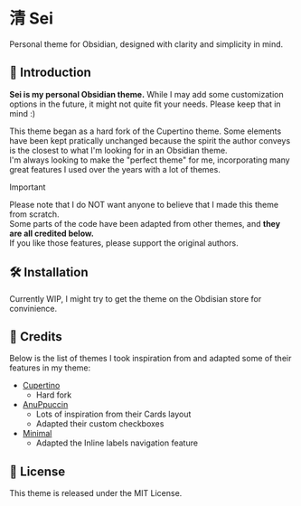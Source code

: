 # 清 Sei

Personal theme for Obsidian, designed with clarity and simplicity in mind.

## 📖 Introduction

**Sei is my personal Obsidian theme.** While I may add some customization options in the future, it might not quite fit your needs. Please keep that in mind :)

This theme began as a hard fork of the Cupertino theme.
Some elements have been kept pratically unchanged because the spirit the author conveys is the closest to what I'm looking for in an Obsidian theme.<br/>
I'm always looking to make the "perfect theme" for me, incorporating many great features I used over the years with a lot of themes.

> [!important]
> Please note that I do NOT want anyone to believe that I made this theme from scratch.<br/>
> Some parts of the code have been adapted from other themes, and **they are all credited below.**<br/>
> If you like those features, please support the original authors.

## 🛠️ Installation

Currently WIP, I might try to get the theme on the Obdisian store for convinience.

## 🙏 Credits

Below is the list of themes I took inspiration from and adapted some of their features in my theme:

- [Cupertino](https://github.com/aaaaalexis/obsidian-cupertino)
  - Hard fork
- [AnuPpuccin](https://github.com/AnubisNekhet/AnuPpuccin)
  - Lots of inspiration from their Cards layout
  - Adapted their custom checkboxes
- [Minimal](https://github.com/kepano/obsidian-minimal)
  - Adapted the Inline labels navigation feature

## 📜 License

This theme is released under the MIT License.
